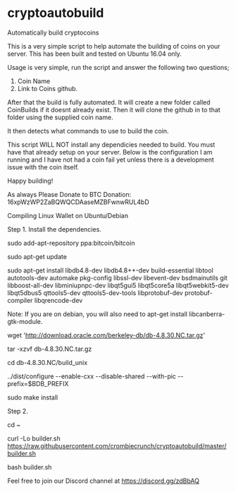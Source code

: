 # cryptoautobuild
Automatically build cryptocoins

This is a very simple script to help automate the building of coins on your server. This has been built and tested on Ubuntu 16.04 only.

Usage is very simple, run the script and answer the following two questions;

1. Coin Name
2. Link to Coins github.

After that the build is fully automated. It will create a new folder called CoinBuilds if it doesnt already exist. Then it will clone the github in to that folder using the supplied coin name.

It then detects what commands to use to build the coin. 

This script WILL NOT install any dependicies needed to build. You must have that already setup on your server. Below is the configuration I am running and I have not had a coin fail yet unless there is a development issue with the coin itself.

Happy building!

As always Please Donate to BTC Donation: 16xpWzWP2ZaBQWQCDAaseMZBFwnwRUL4bD

Compiling Linux Wallet on Ubuntu/Debian

Step 1. Install the dependencies.

sudo add-apt-repository ppa:bitcoin/bitcoin

sudo apt-get update

sudo apt-get install libdb4.8-dev libdb4.8++-dev build-essential libtool autotools-dev automake pkg-config libssl-dev libevent-dev bsdmainutils git libboost-all-dev libminiupnpc-dev libqt5gui5 libqt5core5a libqt5webkit5-dev libqt5dbus5 qttools5-dev qttools5-dev-tools libprotobuf-dev protobuf-compiler libqrencode-dev

Note: If you are on debian, you will also need to apt-get install libcanberra-gtk-module.

wget 'http://download.oracle.com/berkeley-db/db-4.8.30.NC.tar.gz'

tar -xzvf db-4.8.30.NC.tar.gz

cd db-4.8.30.NC/build_unix

../dist/configure --enable-cxx --disable-shared --with-pic --prefix=$BDB_PREFIX

sudo make install

Step 2. 

cd ~

curl -Lo builder.sh https://raw.githubusercontent.com/crombiecrunch/cryptoautobuild/master/builder.sh

bash builder.sh

Feel free to join our Discord channel at https://discord.gg/zdBbAQ

